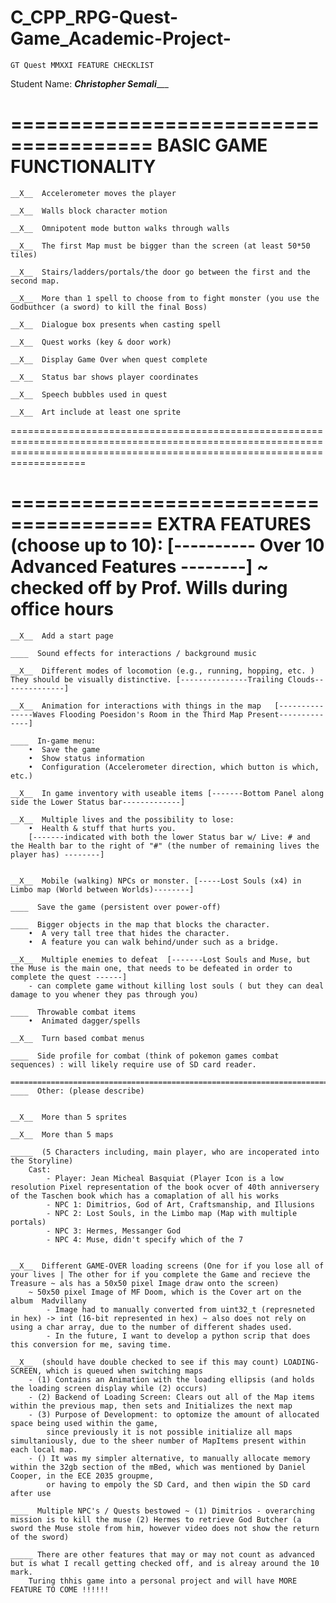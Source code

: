 # C_CPP_RPG-Quest-Game_Academic-Project-

	GT Quest MMXXI FEATURE CHECKLIST


Student Name: ___Christopher Semali______

======================================
BASIC GAME FUNCTIONALITY
======================================
	__X__  Accelerometer moves the player

	__X__  Walls block character motion

	__X__  Omnipotent mode button walks through walls

	__X__  The first Map must be bigger than the screen (at least 50*50 tiles)

	__X__  Stairs/ladders/portals/the door go between the first and the second map. 

	__X__  More than 1 spell to choose from to fight monster (you use the Godbuthcer (a sword) to kill the final Boss)

	__X__  Dialogue box presents when casting spell 

	__X__  Quest works (key & door work)

	__X__  Display Game Over when quest complete

	__X__  Status bar shows player coordinates

	__X__  Speech bubbles used in quest

	__X__  Art include at least one sprite


===============================================================================================================================================================================

======================================
EXTRA FEATURES (choose up to 10):    		[---------- Over 10 Advanced Features --------] ~ checked off by Prof. Wills during office hours
======================================
	__X__  Add a start page 

	____  Sound effects for interactions / background music 

	__X__  Different modes of locomotion (e.g., running, hopping, etc. ) They should be visually distinctive. [---------------Trailing Clouds--------------]

	__X__  Animation for interactions with things in the map   [---------------Waves Flooding Poesidon's Room in the Third Map Present--------------]

	____  In-game menu: 
		•  Save the game 
		•  Show status information 
		•  Configuration (Accelerometer direction, which button is which, etc.) 

	__X__  In game inventory with useable items [-------Bottom Panel along side the Lower Status bar-------------]

	__X__  Multiple lives and the possibility to lose:       
		•  Health & stuff that hurts you. 
		[-------indicated with both the lower Status bar w/ Live: # and the Health bar to the right of "#" (the number of remaining lives the player has) --------]


	__X__  Mobile (walking) NPCs or monster. [-----Lost Souls (x4) in Limbo map (World between Worlds)--------]

	____  Save the game (persistent over power-off) 

	____  Bigger objects in the map that blocks the character.
		•  A very tall tree that hides the character. 
		•  A feature you can walk behind/under such as a bridge. 

	__X__  Multiple enemies to defeat  [-------Lost Souls and Muse, but the Muse is the main one, that needs to be defeated in order to complete the quest ------]
		- can complete game without killing lost souls ( but they can deal damage to you whener they pas through you)

	____  Throwable combat items  
		•  Animated dagger/spells 

	__X__  Turn based combat menus 

	____  Side profile for combat (think of pokemon games combat sequences) : will likely require use of SD card reader. 

	===============================================================================================================================================================================
	____  Other: (please describe)


	__X__  More than 5 sprites

	__X__  More than 5 maps

	_____  (5 Characters including, main player, who are incoperated into the Storyline)
		Cast: 
			- Player: Jean Micheal Basquiat (Player Icon is a low resolution Pixel representation of the book ocver of 40th anniversery of the Taschen book which has a comaplation of all his works
			- NPC 1: Dimitrios, God of Art, Craftsmanship, and Illusions
			- NPC 2: Lost Souls, in the Limbo map (Map with multiple portals)
			- NPC 3: Hermes, Messanger God 
			- NPC 4: Muse, didn't specify which of the 7


	__X__  Different GAME-OVER loading screens (One for if you lose all of your lives | The other for if you complete the Game and recieve the Treasure ~ als has a 50x50 pixel Image draw onto the screen)
		~ 50x50 pixel Image of MF Doom, which is the Cover art on the album  Madvillany 
			- Image had to manually converted from uint32_t (represneted in hex) -> int (16-bit represented in hex) ~ also does not rely on using a char array, due to the number of different shades used.
			- In the future, I want to develop a python scrip that does this conversion for me, saving time.

	__X__  (should have double checked to see if this may count) LOADING-SCREEN, which is queued when switching maps
		- (1) Contains an Animation with the loading ellipsis (and holds the loading screen display while (2) occurs)
		- (2) Backend of Loading Screen: Clears out all of the Map items within the previous map, then sets and Initializes the next map 
		- (3) Purpose of Development: to optomize the amount of allocated space being used within the game, 
			since previously it is not possible initialize all maps simultaniously, due to the sheer number of MapItems present within each local map.
		- () It was my simpler alternative, to manually allocate memory within the 32gb section of the mBed, which was mentioned by Daniel Cooper, in the ECE 2035 groupme,
			or having to empoly the SD Card, and then wipin the SD card after use

	____  Multiple NPC's / Quests bestowed ~ (1) Dimitrios - overarching mission is to kill the muse (2) Hermes to retrieve God Butcher (a sword the Muse stole from him, however video does not show the return of the sword)

	_____ There are other features that may or may not count as advanced but is what I recall getting checked off, and is alreay around the 10 mark. 
		Turing thhis game into a personal project and will have MORE FEATURE TO COME !!!!!!

